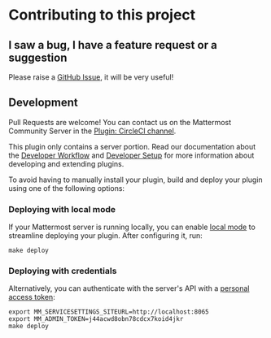 # Contributing to this project

## I saw a bug, I have a feature request or a suggestion

Please raise a [GitHub Issue](https://github.com/nathanaelhoun/mattermost-plugin-circleci/issues/new/choose), it will be very useful!

## Development

Pull Requests are welcome! You can contact us on the Mattermost Community Server in the [Plugin: CircleCI channel](https://community.mattermost.com/core/channels/plugin-circleci).

This plugin only contains a server portion. Read our documentation about the [Developer Workflow](https://developers.mattermost.com/extend/plugins/developer-workflow/) and [Developer Setup](https://developers.mattermost.com/extend/plugins/developer-setup/) for more information about developing and extending plugins.

To avoid having to manually install your plugin, build and deploy your plugin using one of the following options:

### Deploying with local mode

If your Mattermost server is running locally, you can enable [local mode](https://docs.mattermost.com/administration/mmctl-cli-tool.html#local-mode) to streamline deploying your plugin. After configuring it, run:

```
make deploy
```

### Deploying with credentials

Alternatively, you can authenticate with the server's API with a [personal access token](https://docs.mattermost.com/developer/personal-access-tokens.html):

```
export MM_SERVICESETTINGS_SITEURL=http://localhost:8065
export MM_ADMIN_TOKEN=j44acwd8obn78cdcx7koid4jkr
make deploy
```
